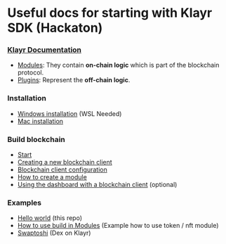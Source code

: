 # Useful docs for starting with Klayr SDK (Hackaton)

### [Klayr Documentation](https://klayr.xyz/documentation/)

- [Modules](https://klayr.xyz/documentation/understand-blockchain/sdk/modules-commands.html): They contain **on-chain logic** which is part of the blockchain protocol.
- [Plugins](https://klayr.xyz/documentation/understand-blockchain/sdk/plugins.html): Represent the **off-chain logic**.

### Installation

- [Windows installation](<[/docs/windows-installation.md](https://klayr.xyz/documentation/build-blockchain/create-blockchain-client.html)>) (WSL Needed)
- [Mac installation](/docs/mac-installation.md)

### Build blockchain

- [Start](https://klayr.xyz/documentation/build-blockchain/index.html)
- [Creating a new blockchain client](https://klayr.xyz/documentation/build-blockchain/create-blockchain-client.html)
- [Blockchain client configuration](https://klayr.xyz/documentation/build-blockchain/configuration.html)
- [How to create a module](https://klayr.xyz/documentation/build-blockchain/module/index.html)
- [Using the dashboard with a blockchain client](https://klayr.xyz/documentation/build-blockchain/using-dashboard.html) (optional)

### Examples

- [Hello world](https://github.com/Theezr/klayr-hello-example) (this repo)
- [How to use build in Modules](https://github.com/Theezr/pepe-world-chain) (Example how to use token / nft module)
- [Swaptoshi](https://github.com/Swaptoshi/swaptoshi-core) (Dex on Klayr)
